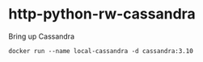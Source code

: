# http-python-rw-cassandra

Bring up Cassandra

```
docker run --name local-cassandra -d cassandra:3.10
```
